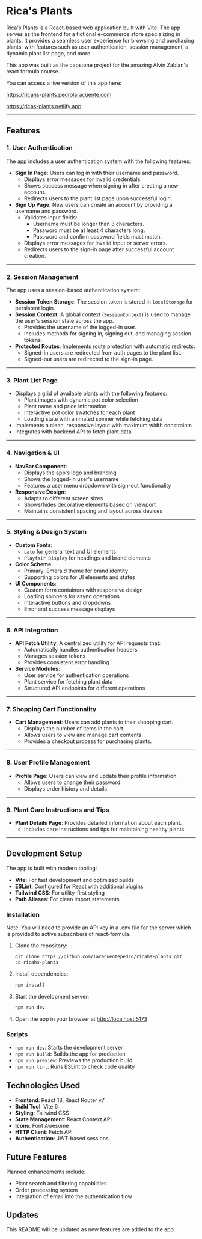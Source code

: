 # Rica's Plants

Rica's Plants is a React-based web application built with Vite. The app serves as the frontend for a fictional e-commerce store specializing in plants. It provides a seamless user experience for browsing and purchasing plants, with features such as user authentication, session management, a dynamic plant list page, and more.

This app was built as the capstone project for the amazing Alvin Zablan's react formula course. 

You can access a live version of this app here:

https://ricahs-plants.pedrolaracuente.com

https://ricas-plants.netlify.app

---

## Features

### 1. **User Authentication**
The app includes a user authentication system with the following features:
- **Sign In Page**: Users can log in with their username and password.
  - Displays error messages for invalid credentials.
  - Shows success message when signing in after creating a new account.
  - Redirects users to the plant list page upon successful login.
- **Sign Up Page**: New users can create an account by providing a username and password.
  - Validates input fields:
    - Username must be longer than 3 characters.
    - Password must be at least 4 characters long.
    - Password and confirm password fields must match.
  - Displays error messages for invalid input or server errors.
  - Redirects users to the sign-in page after successful account creation.

---

### 2. **Session Management**
The app uses a session-based authentication system:
- **Session Token Storage**: The session token is stored in `localStorage` for persistent login.
- **Session Context**: A global context (`SessionContext`) is used to manage the user's session state across the app.
  - Provides the username of the logged-in user.
  - Includes methods for signing in, signing out, and managing session tokens.
- **Protected Routes**: Implements route protection with automatic redirects:
  - Signed-in users are redirected from auth pages to the plant list.
  - Signed-out users are redirected to the sign-in page.

---

### 3. **Plant List Page**
- Displays a grid of available plants with the following features:
  - Plant images with dynamic pot color selection
  - Plant name and price information
  - Interactive pot color swatches for each plant
  - Loading state with animated spinner while fetching data
- Implements a clean, responsive layout with maximum width constraints
- Integrates with backend API to fetch plant data

---

### 4. **Navigation & UI**
- **NavBar Component**: 
  - Displays the app's logo and branding
  - Shows the logged-in user's username
  - Features a user menu dropdown with sign-out functionality
- **Responsive Design**:
  - Adapts to different screen sizes
  - Shows/hides decorative elements based on viewport
  - Maintains consistent spacing and layout across devices

---

### 5. **Styling & Design System**
- **Custom Fonts**: 
  - `Lato` for general text and UI elements
  - `Playfair Display` for headings and brand elements
- **Color Scheme**:
  - Primary: Emerald theme for brand identity
  - Supporting colors for UI elements and states
- **UI Components**:
  - Custom form containers with responsive design
  - Loading spinners for async operations
  - Interactive buttons and dropdowns
  - Error and success message displays

---

### 6. **API Integration**
- **API Fetch Utility**: A centralized utility for API requests that:
  - Automatically handles authentication headers
  - Manages session tokens
  - Provides consistent error handling
- **Service Modules**:
  - User service for authentication operations
  - Plant service for fetching plant data
  - Structured API endpoints for different operations

---

### 7. **Shopping Cart Functionality**
- **Cart Management**: Users can add plants to their shopping cart.
  - Displays the number of items in the cart.
  - Allows users to view and manage cart contents.
  - Provides a checkout process for purchasing plants.

---

### 8. **User Profile Management**
- **Profile Page**: Users can view and update their profile information.
  - Allows users to change their password.
  - Displays order history and details.

---

### 9. **Plant Care Instructions and Tips**
- **Plant Details Page**: Provides detailed information about each plant.
  - Includes care instructions and tips for maintaining healthy plants.

---

## Development Setup
The app is built with modern tooling:
- **Vite**: For fast development and optimized builds
- **ESLint**: Configured for React with additional plugins
- **Tailwind CSS**: For utility-first styling
- **Path Aliases**: For clean import statements

### Installation

Note: You will need to provide an API key in a .env file for the server which is provided to active subscribers of react-formula.

1. Clone the repository:
   ```bash
   git clone https://github.com/laracuentepedro/ricahs-plants.git
   cd ricahs-plants
   ```

2. Install dependencies:
   ```bash
   npm install
   ```

3. Start the development server:
   ```bash
   npm run dev
   ```

4. Open the app in your browser at [http://localhost:5173](http://localhost:5173)

### Scripts

- `npm run dev`: Starts the development server
- `npm run build`: Builds the app for production
- `npm run preview`: Previews the production build
- `npm run lint`: Runs ESLint to check code quality

## Technologies Used

- **Frontend**: React 18, React Router v7
- **Build Tool**: Vite 6
- **Styling**: Tailwind CSS
- **State Management**: React Context API
- **Icons**: Font Awesome
- **HTTP Client**: Fetch API
- **Authentication**: JWT-based sessions

## Future Features
Planned enhancements include:
- Plant search and filtering capabilities
- Order processing system
- Integration of email into the authentication flow

## Updates
This README will be updated as new features are added to the app.
